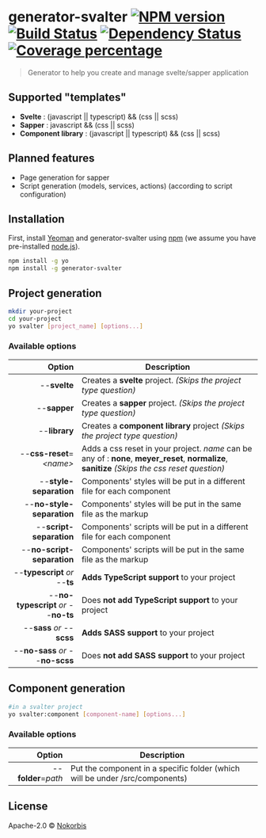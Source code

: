 # generator-svalter [![NPM version][npm-image]][npm-url] [![Build Status][travis-image]][travis-url] [![Dependency Status][daviddm-image]][daviddm-url] [![Coverage percentage][coveralls-image]][coveralls-url]
> Generator to help you create and manage svelte/sapper application

## Supported "templates"

- **Svelte** : (javascript || typescript) && (css || scss)
- **Sapper** : javascript && (css || scss)
- **Component library** : (javascript || typescript) && (css || scss)

## Planned features

- Page generation for sapper
- Script generation (models, services, actions) (according to script configuration)

## Installation

First, install [Yeoman](http://yeoman.io) and generator-svalter using [npm](https://www.npmjs.com/) (we assume you have pre-installed [node.js](https://nodejs.org/)).

```bash
npm install -g yo
npm install -g generator-svalter
```

## Project generation

```bash
mkdir your-project
cd your-project
yo svalter [project_name] [options...]
```


### Available options


| Option | Description |
| ---:   | ---         |
| --**svelte** | Creates a **svelte** project. *(Skips the project type question)* |
| --**sapper** | Creates a **sapper** project. *(Skips the project type question)* |
| --**library** | Creates a **component library** project *(Skips the project type question)* |
| --**css-reset**=*\<name>* | Adds a css reset in your project. *name* can be any of : **none**, **meyer_reset**, **normalize**, **sanitize** *(Skips the css reset question)* |
| --**style-separation** | Components' styles will be put in a different file for each component |
| --**no-style-separation** | Components' styles will be put in the same file as the markup |
| --**script-separation** | Components' scripts will be put in a different file for each component |
| --**no-script-separation** | Components' scripts will be put in the same file as the markup |
| --**typescript**  *or*  --**ts** | **Adds TypeScript support** to your project |
| --**no-typescript** *or* --**no-ts** | Does **not add TypeScript support** to your project | 
| --**sass** *or* --**scss** | **Adds SASS support** to your project  |
| --**no-sass** *or* --**no-scss** | Does **not add SASS support** to your project |

## Component generation

```bash
#in a svalter project
yo svalter:component [component-name] [options...]
```

### Available options

| Option | Description |
| ---:   | ---         |
| --**folder**=*path* | Put the component in a specific folder (which will be under /src/components) |

## License

Apache-2.0 © [Nokorbis](https://github.com/Nokorbis)


[npm-image]: https://badge.fury.io/js/generator-svalter.svg
[npm-url]: https://npmjs.org/package/generator-svalter
[travis-image]: https://travis-ci.org/Nokorbis/svalter.svg?branch=master
[travis-url]: https://travis-ci.org/Nokorbis/svalter
[daviddm-image]: https://david-dm.org/Nokorbis/svalter.svg?theme=shields.io
[daviddm-url]: https://david-dm.org/Nokorbis/svalter
[coveralls-image]: https://coveralls.io/repos/Nokorbis/svalter/badge.svg
[coveralls-url]: https://coveralls.io/r/Nokorbis/svalter
